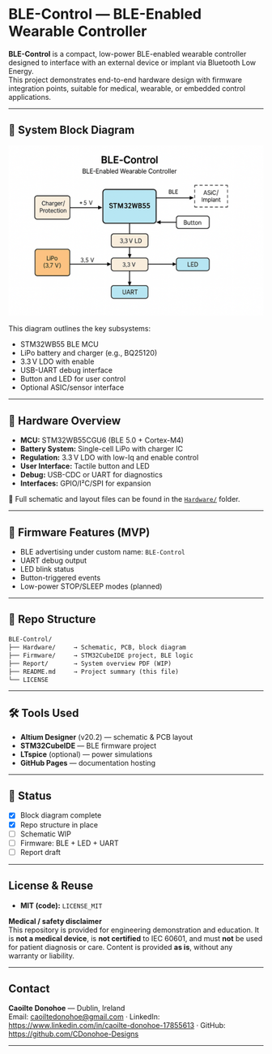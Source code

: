 # BLE-Control — BLE-Enabled Wearable Controller

**BLE-Control** is a compact, low-power BLE-enabled wearable controller designed to interface with an external device or implant via Bluetooth Low Energy.  
This project demonstrates end-to-end hardware design with firmware integration points, suitable for medical, wearable, or embedded control applications.

---

## 📐 System Block Diagram

![BLE-Control Block Diagram](https://github.com/CDonohoe-Designs/BLE-Control/blob/main/Hardware/BLE_Control_BlockDiagram.png)

This diagram outlines the key subsystems:
- STM32WB55 BLE MCU
- LiPo battery and charger (e.g., BQ25120)
- 3.3 V LDO with enable
- USB-UART debug interface
- Button and LED for user control
- Optional ASIC/sensor interface

---

## 🔩 Hardware Overview

- **MCU:** STM32WB55CGU6 (BLE 5.0 + Cortex-M4)
- **Battery System:** Single-cell LiPo with charger IC
- **Regulation:** 3.3 V LDO with low-Iq and enable control
- **User Interface:** Tactile button and LED
- **Debug:** USB-CDC or UART for diagnostics
- **Interfaces:** GPIO/I²C/SPI for expansion

📁 Full schematic and layout files can be found in the [`Hardware/`](https://github.com/CDonohoe-Designs/BLE-Control/tree/main/Hardware) folder.

---

## 🔧 Firmware Features (MVP)

- BLE advertising under custom name: `BLE-Control`
- UART debug output
- LED blink status
- Button-triggered events
- Low-power STOP/SLEEP modes (planned)

---

## 📁 Repo Structure

```
BLE-Control/
├── Hardware/     → Schematic, PCB, block diagram
├── Firmware/     → STM32CubeIDE project, BLE logic
├── Report/       → System overview PDF (WIP)
├── README.md     → Project summary (this file)
└── LICENSE
```

---

## 🛠️ Tools Used

- **Altium Designer** (v20.2) — schematic & PCB layout  
- **STM32CubeIDE** — BLE firmware project  
- **LTspice** (optional) — power simulations  
- **GitHub Pages** — documentation hosting

---

## 🚀 Status

- [x] Block diagram complete  
- [x] Repo structure in place  
- [ ] Schematic WIP  
- [ ] Firmware: BLE + LED + UART  
- [ ] Report draft  

---
## License & Reuse
- **MIT (code):** `LICENSE_MIT`

**Medical / safety disclaimer**  
This repository is provided for engineering demonstration and education. It is **not a medical device**, is **not certified** to IEC 60601, and must **not** be used for patient diagnosis or care. Content is provided **as is**, without any warranty or liability.

---
## Contact
**Caoilte Donohoe** — Dublin, Ireland  
Email: caoiltedonohoe@gmail.com · LinkedIn: https://www.linkedin.com/in/caoilte-donohoe-17855613 · GitHub: https://github.com/CDonohoe-Designs

---
